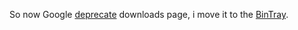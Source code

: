 So now Google [deprecate](http://google-opensource.blogspot.com/2013/05/a-change-to-google-code-download-service.html) downloads page, i move it to the [BinTray](https://bintray.com/novik65/generic/ruTorrent).